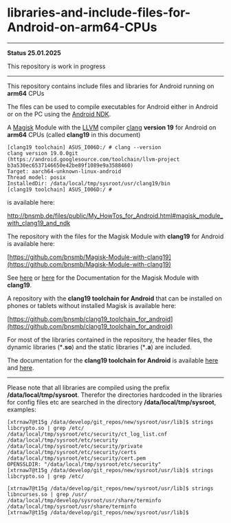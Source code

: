 # libraries-and-include-files-for-Android-on-arm64-CPUs

----
**Status 25.01.2025**

This repository is work in progress 

----

This repository contains include files and libraries for Android running on **arm64** CPUs

The files can be used to compile executables for Android either in Android or on the PC using the [Android NDK](https://developer.android.com/ndks).

A [Magisk](https://topjohnwu.github.io/Magisk/) Module with the [LLVM](https://llvm.org/)  compiler [clang](https://clang.llvm.org/) **version 19** for Android on **arm64** CPUs (called **clang19** in this document)


```
[clang19 toolchain] ASUS_I006D:/ # clang --version
clang version 19.0.0git (https://android.googlesource.com/toolchain/llvm-project b3a530ec6537146650e42be89f1089e9a3588460)
Target: aarch64-unknown-linux-android
Thread model: posix
InstalledDir: /data/local/tmp/sysroot/usr/clang19/bin
[clang19 toolchain] ASUS_I006D:/ # 
```

is available here:

[http://bnsmb.de/files/public/My_HowTos_for_Android.html#magisk_module_with_clang19_and_ndk
](http://bnsmb.de/files/public/My_HowTos_for_Android.html#magisk_module_with_clang19_and_ndk)


The repository with the files for the Magisk Module with **clang19** for Android is available here:

[https://github.com/bnsmb/Magisk-Module-with-clang19](https://github.com/bnsmb/Magisk-Module-with-clang19)

See [here](http://bnsmb.de/files/public/My_HowTos_for_Android.html#Documentation_for_the_Magisk_Module_with_clang19_and_the_NDK_r27b) or [here](https://xdaforums.com/t/magisk-module-with-clang19-and-the-ndk-r27b.4700994/) for the Documentation for the Magisk Module with **clang19**.


A repository with the **clang19 toolchain for Android** that can be installed on phones or tablets without installed Magisk is available here:

[https://github.com/bnsmb/clang19_toolchain_for_android](https://github.com/bnsmb/clang19_toolchain_for_android)

For most of the libraries contained in the repository, the header files, the dynamic libraries (\***.so**) and the static libraries (\***.a**) are included.

The documentation for the **clang19 toolchain for Android** is available [here](http://bnsmb.de/files/public/My_HowTos_for_Android.html#How_to_install_a_Toolchain_for_clang_on_phones_without_root_access) and [here](https://xdaforums.com/t/guide-how-to-install-a-toolchain-for-clang-on-phones-without-root-access.4710235/).

---

Please note that all libraries are compiled using the prefix **/data/local/tmp/sysroot**. Therefor the directories hardcoded in the libraries for config files etc are searched in the directory **/data/local/tmp/sysroot**, examples:

```
[xtrnaw7@t15g /data/develop/git_repos/new/sysroot/usr/lib]$ strings libcrypto.so | grep /etc/
/data/local/tmp/sysroot/etc/security/ct_log_list.cnf
/data/local/tmp/sysroot/etc/security
/data/local/tmp/sysroot/etc/security/private
/data/local/tmp/sysroot/etc/security/certs
/data/local/tmp/sysroot/etc/security/cert.pem
OPENSSLDIR: "/data/local/tmp/sysroot/etc/security"
[xtrnaw7@t15g /data/develop/git_repos/new/sysroot/usr/lib]$ strings libcrypto.so | grep /etc/
```
```
[xtrnaw7@t15g /data/develop/git_repos/new/sysroot/usr/lib]$ strings libncurses.so | grep /usr/
/data/local/tmp/develop/sysroot/usr/share/terminfo
/data/local/tmp/sysroot/usr/share/terminfo
[xtrnaw7@t15g /data/develop/git_repos/new/sysroot/usr/lib]$ 
```


